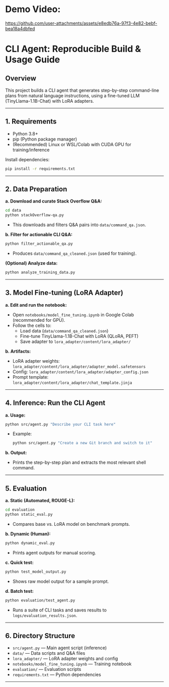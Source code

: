 # Demo Video:
https://github.com/user-attachments/assets/e8edb76a-97f3-4e82-bebf-bea18a4dbfed


# CLI Agent: Reproducible Build & Usage Guide

## Overview

This project builds a CLI agent that generates step-by-step command-line plans from natural language instructions, using a fine-tuned LLM (TinyLlama-1.1B-Chat) with LoRA adapters.

---

## 1. Requirements

- Python 3.8+
- pip (Python package manager)
- (Recommended) Linux or WSL/Colab with CUDA GPU for training/inference

Install dependencies:

```bash
pip install -r requirements.txt
```

---

## 2. Data Preparation

**a. Download and curate Stack Overflow Q&A:**

```bash
cd data
python stackOverflow-qa.py
```

- This downloads and filters Q&A pairs into `data/command_qa.json`.

**b. Filter for actionable CLI Q&A:**

```bash
python filter_actionable_qa.py
```

- Produces `data/command_qa_cleaned.json` (used for training).

**(Optional) Analyze data:**

```bash
python analyze_training_data.py
```

---

## 3. Model Fine-tuning (LoRA Adapter)

**a. Edit and run the notebook:**

- Open `notebooks/model_fine_tuning.ipynb` in Google Colab (recommended for GPU).
- Follow the cells to:
  - Load data (`data/command_qa_cleaned.json`)
  - Fine-tune TinyLlama-1.1B-Chat with LoRA (QLoRA, PEFT)
  - Save adapter to `lora_adapter/content/lora_adapter/`

**b. Artifacts:**

- LoRA adapter weights: `lora_adapter/content/lora_adapter/adapter_model.safetensors`
- Config: `lora_adapter/content/lora_adapter/adapter_config.json`
- Prompt template: `lora_adapter/content/lora_adapter/chat_template.jinja`

---

## 4. Inference: Run the CLI Agent

**a. Usage:**

```bash
python src/agent.py "Describe your CLI task here"
```

- Example:
  ```bash
  python src/agent.py "Create a new Git branch and switch to it"
  ```

**b. Output:**

- Prints the step-by-step plan and extracts the most relevant shell command.

---

## 5. Evaluation

**a. Static (Automated, ROUGE-L):**

```bash
cd evaluation
python static_eval.py
```

- Compares base vs. LoRA model on benchmark prompts.

**b. Dynamic (Human):**

```bash
python dynamic_eval.py
```

- Prints agent outputs for manual scoring.

**c. Quick test:**

```bash
python test_model_output.py
```

- Shows raw model output for a sample prompt.

**d. Batch test:**

```bash
python evaluation/test_agent.py
```

- Runs a suite of CLI tasks and saves results to `logs/evaluation_results.json`.

---

## 6. Directory Structure

- `src/agent.py` — Main agent script (inference)
- `data/` — Data scripts and Q&A files
- `lora_adapter/` — LoRA adapter weights and config
- `notebooks/model_fine_tuning.ipynb` — Training notebook
- `evaluation/` — Evaluation scripts
- `requirements.txt` — Python dependencies

---
